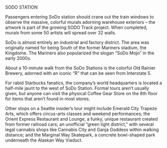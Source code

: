 SODO STATION
 
Passengers entering SoDo station should crane out the train windows to observe the massive, colorful murals adorning warehouse exteriors – the artwork is part of the growing SODO Track project. When completed, murals from some 50 artists will spread over 32 walls.
 
SoDo is almost entirely an industrial and factory district. The area was originally named for being South of the former Mariners stadium, the Kingdome. The Mariners also popularized the slogan “SoDo Mojo” in the early 2000s.
 
About a 10-minute walk from the SoDo Stations is the colorful Old Rainier Brewery, adorned with an iconic “R” that can be seen from Interstate 5.
 
For rabid Starbucks fanatics, the company’s world headquarters is located a half-mile jaunt to the west of SoDo Station. Formal tours aren’t usually given, but anyone can visit the physical Coffee Gear Store on the 8th floor for items that aren’t found in most stores.


Other stops on a Seattle insider’s tour might include Emerald City Trapeze Arts, which offers circus-arts classes and weekend performances; the Orient Express Restaurant and Lounge, a funky, unique restaurant created from former railroad cars; an unofficial “green light district,” with several legal cannabis shops like Cannabis City and Ganja Goddess within walking distance; and the Marginal Way Skatepark, a concrete bowl-shaped park underneath the Alaskan Way Viaduct.
